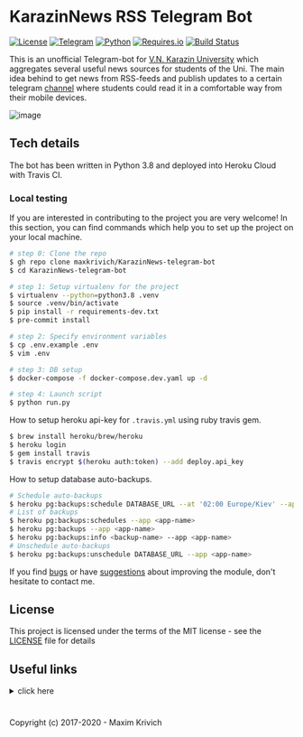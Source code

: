 # KarazinNews RSS Telegram Bot
[![License](https://img.shields.io/badge/license-MIT%20license-green.svg?style=flat)]()
[![Telegram](https://img.shields.io/badge/telegram-channel-orange.svg?style=flat)](https://t.me/karazina)
[![Python](https://img.shields.io/badge/python-3.8-blue.svg?style=flat)]()
[![Requires.io](https://requires.io/github/maxkrivich/KarazinNews-telegram-bot/requirements.svg?branch=master&style=flat)](https://requires.io/github/maxkrivich/KarazinNews-telegram-bot/requirements/?branch=master)
[![Build Status](https://travis-ci.org/maxkrivich/KarazinNews-telegram-bot.svg?branch=master)](https://travis-ci.org/maxkrivich/KarazinNews-telegram-bot)


This is an unofficial Telegram-bot for [V.N. Karazin University](http://univer.kharkov.ua/en) which aggregates several useful news sources for students of the Uni.
The main idea behind to get news from RSS-feeds and publish updates to a certain telegram [channel](https://t.me/karazina) where students could read it in a comfortable way from their mobile devices.

![image](https://user-images.githubusercontent.com/12199867/101933467-87ac6c00-3bdc-11eb-97e9-9d2364435f98.png)


## Tech details
The bot has been written in Python 3.8 and deployed into Heroku Cloud with Travis CI.


### Local testing
If you are interested in contributing to the project you are very welcome! In this section, you can find commands which help you to set up the project on your local machine.

```bash
# step 0: Clone the repo
$ gh repo clone maxkrivich/KarazinNews-telegram-bot
$ cd KarazinNews-telegram-bot

# step 1: Setup virtualenv for the project
$ virtualenv --python=python3.8 .venv
$ source .venv/bin/activate
$ pip install -r requirements-dev.txt
$ pre-commit install

# step 2: Specify environment variables
$ cp .env.example .env
$ vim .env

# step 3: DB setup
$ docker-compose -f docker-compose.dev.yaml up -d

# step 4: Launch script
$ python run.py
```

How to setup heroku api-key for `.travis.yml` using ruby travis gem.
```bash
$ brew install heroku/brew/heroku
$ heroku login
$ gem install travis
$ travis encrypt $(heroku auth:token) --add deploy.api_key
```

How to setup database auto-backups.
```bash
# Schedule auto-backups
$ heroku pg:backups:schedule DATABASE_URL --at '02:00 Europe/Kiev' --app <app-name>
# List of backups
$ heroku pg:backups:schedules --app <app-name>
$ heroku pg:backups --app <app-name>
$ heroku pg:backups:info <backup-name> --app <app-name>
# Unschedule auto-backups
$ heroku pg:backups:unschedule DATABASE_URL --app <app-name>
```

If you find [bugs] or have [suggestions] about improving the module, don't hesitate to contact me.

## License

This project is licensed under the terms of the MIT license - see the [LICENSE](https://github.com/maxkrivich/KarazinNews-telegram-bot/blob/master/LICENSE) file for details


## Useful links
<details><summary>click here</summary>
  
https://www.terraform.io/docs/cloud/index.html
  
https://docs.travis-ci.com/user/deployment/heroku/

https://devcenter.heroku.com/articles/getting-started-with-python

https://telegra.ph/

https://core.telegram.org/

https://docs.docker.com/compose/compose-file/

https://devcenter.heroku.com/articles/heroku-postgres-backups

</details>


# 
Copyright (c) 2017-2020 - Maxim Krivich


[bugs]: <https://github.com/maxkrivich/KarazinNews-telegram-bot/issues>
[suggestions]: <https://github.com/maxkrivich/KarazinNews-telegram-bot/issues>

